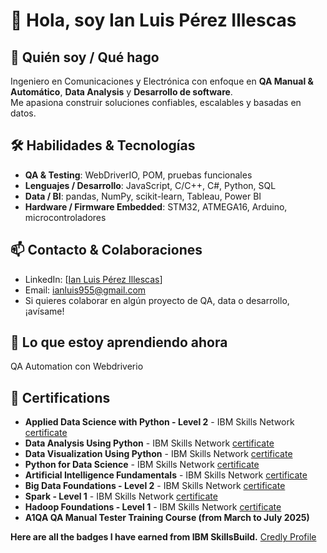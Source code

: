 # 👋 Hola, soy Ian Luis Pérez Illescas

## 🔎 Quién soy / Qué hago
Ingeniero en Comunicaciones y Electrónica con enfoque en **QA Manual & Automático**, **Data Analysis** y **Desarrollo de software**.  
Me apasiona construir soluciones confiables, escalables y basadas en datos.

## 🛠 Habilidades & Tecnologías
- **QA & Testing**: WebDriverIO, POM, pruebas funcionales  
- **Lenguajes / Desarrollo**: JavaScript, C/C++, C#, Python, SQL  
- **Data / BI**: pandas, NumPy, scikit-learn, Tableau, Power BI  
- **Hardware / Firmware Embedded**: STM32, ATMEGA16, Arduino, microcontroladores

## 📫 Contacto & Colaboraciones
- LinkedIn: [[Ian Luis Pérez Illescas](https://www.linkedin.com/in/ian-luis-perez-illescas/)]  
- Email: ianluis955@gmail.com  
- Si quieres colaborar en algún proyecto de QA, data o desarrollo, ¡avísame!  

## 🔭 Lo que estoy aprendiendo ahora
QA Automation con Webdriverio
<!--
**P-Illescas-I-L/P-Illescas-I-L** is a ✨ _special_ ✨ repository because its `README.md` (this file) appears on your GitHub profile.

Here are some ideas to get you started:

- 🔭 I’m currently working on ...
- 🌱 I’m currently learning ...
- 👯 I’m looking to collaborate on ...
- 🤔 I’m looking for help with ...
- 💬 Ask me about ...
- 📫 How to reach me: ...
- 😄 Pronouns: ...
- ⚡ Fun fact: ...
-->
## 📝 Certifications

- **Applied Data Science with Python - Level 2** - IBM Skills Network [certificate](https://www.credly.com/badges/f3a87756-f2f1-43b2-8e05-fcf9b84a25de/public_url)
- **Data Analysis Using Python** - IBM Skills Network [certificate](https://www.credly.com/badges/478d2bd6-27d7-4195-ae8d-742e55df368f/public_url)
- **Data Visualization Using Python** - IBM Skills Network [certificate](https://www.credly.com/earner/earned/badge/ae51b631-8f71-43a0-9b01-4dc04e613ac0)
- **Python for Data Science** - IBM Skills Network [certificate](https://www.credly.com/earner/earned/badge/dad0863b-d21f-4982-94d2-5594bdb79e17)
- **Artificial Intelligence Fundamentals** - IBM Skills Network [certificate](https://www.credly.com/earner/earned/badge/6537a86e-0171-47c9-b307-8e74e2ac5804)
- **Big Data Foundations - Level 2** - IBM Skills Network [certificate](https://www.credly.com/badges/361e8828-d727-4cb0-941c-8f8f0c3e4b91/public_url)
- **Spark - Level 1** - IBM Skills Network [certificate](https://www.credly.com/badges/dd9748c8-c6ce-462e-a99b-16ac8390289e/public_url)
- **Hadoop Foundations - Level 1**  - IBM Skills Network [certificate](https://www.credly.com/badges/ad8fe5ff-4323-4cf6-aee3-d8d05f0269cf/public_url)
- **A1QA QA Manual Tester Training Course (from March to July 2025)**

**Here are all the badges I have earned from IBM SkillsBuild.** [Credly Profile](https://www.credly.com/users/ian-luis-perez-illescas)


